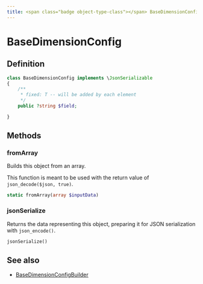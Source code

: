 ```yaml
---
title: <span class="badge object-type-class"></span> BaseDimensionConfig
---
```

# <span class="badge object-type-class"></span> BaseDimensionConfig

## Definition

```php
class BaseDimensionConfig implements \JsonSerializable
{
    /**
     * fixed: T -- will be added by each element
     */
    public ?string $field;

}
```
## Methods

### <span class="badge object-method"></span> fromArray

Builds this object from an array.

This function is meant to be used with the return value of `json_decode($json, true)`.

```php
static fromArray(array $inputData)
```

### <span class="badge object-method"></span> jsonSerialize

Returns the data representing this object, preparing it for JSON serialization with `json_encode()`.

```php
jsonSerialize()
```

## See also

 * <span class="badge builder"></span> [BaseDimensionConfigBuilder](./builder-BaseDimensionConfigBuilder.md)
